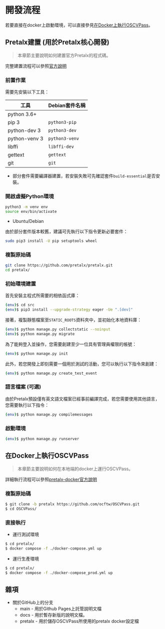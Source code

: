 # 開發流程

若要直接在docker上啟動環境，可以直接參見[在Docker上執行OSCVPass](#在Docker上執行OSCVPass)。

<!-- toc -->

## Pretalx建置 (用於Pretalx核心開發)

> 本章節主要說明如何建置官方Pretalx的程式碼。

完整建置流程可以參照[官方說明][official_build]

### 前置作業

需要先安裝以下工具：

|工具|Debian套件名稱|
|-|-|
|python 3.6+||
|pip 3|`python3-pip`|
|python-dev 3|`python3-dev`|
|python-venv 3|`python3-venv`|
|libffi|`libffi-dev`|
|gettext|`gettext`|
|git|`git`|

- 部分套件需要編譯器建置，若安裝失敗可先確認套件`build-essential`是否安裝。

### 開啟虛擬Python環境

```bash
python3 -m venv env
source env/bin/activate
```

- Ubuntu/Debian

由於部分套件版本較舊，建議可先執行以下指令更新必要套件：

```bash
sudo pip3 install -U pip setuptools wheel
```

### 複製原始碼

```bash
git clone https://github.com/pretalx/pretalx.git
cd pretalx/
```

### 初始環境建置

首先安裝主程式所需要的相依函式庫：

```bash
(env)$ cd src
(env)$ pip3 install --upgrade-strategy eager -Ue ".[dev]"
```

接著，複製靜態檔案至`STATIC_ROOTS`資料夾中，並初始化本地資料庫：

```bash
(env)$ python manage.py collectstatic --noinput
(env)$ python manage.py migrate
```

為了能夠登入並操作，您需要創建至少一位具有管理員權限的帳號：

```bash
(env)$ python manage.py init
```

此外，若您開發上即刻需要一個用於測試的活動，您可以執行以下指令來創建：

```bash
(env)$ python manage.py create_test_event
```

### 語言檔案 (可選)

由於Pretalx預設僅有英文語文檔案已經事前編譯完成，若您需要使用其他語言，您需要執行以下指令：

```bash
(env)$ python manage.py compilemessages
```

### 啟動環境

```bash
(env)$ python manage.py runserver
```

## 在Docker上執行OSCVPass

> 本章節主要說明如何在本地端的docker上運行OSCVPass。

詳細執行流程可以參照[pretalx-docker官方說明][official_docker]

### 複製原始碼

```bash
$ git clone -b pretalx https://github.com/ocftw/OSCVPass.git
$ cd OSCVPass/
```

### 直接執行

- 運行測試環境

```bash
$ cd pretalx/
$ docker compose -f ./docker-compose.yml up
```

- 運行生產環境

```bash
$ cd pretalx/
$ docker compose -f ./docker-compose_prod.yml up
```

## 雜項

- 關於GitHub上的分支
  - main - 用於Github Pages上託管說明文檔
  - docs - 用於暫存新版的說明文檔。
  - pretalx - 用於儲存OSCVPass所使用的pretalx docker設定檔

[official_build]: https://docs.pretalx.org/developer/setup.html
[official_docker]: https://github.com/pretalx/pretalx-docker/README.md
